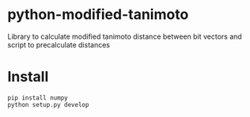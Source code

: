 # python-modified-tanimoto

Library to calculate modified tanimoto distance between bit vectors and script to precalculate distances

# Install

```
pip install numpy
python setup.py develop
```
